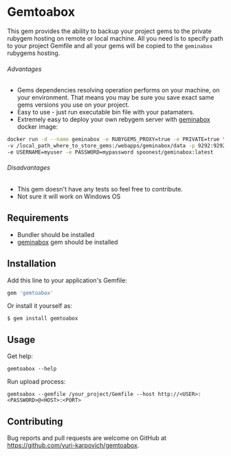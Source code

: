 # Gemtoabox

This gem provides the ability to backup your project gems to the private rubygem hosting on remote or local machine.
All you need is to specify path to your project Gemfile and all your gems will be copied to the `geminabox` rubygems hosting.

###### Advantages
- Gems dependencies resolving operation performs on your machine, on your environment.
 That means you may be sure you save exact same gems versions you use on your project.
- Easy to use - just run executable bin file with your patamaters.
- Extremely easy to deploy your own rebygem server with [geminabox](https://hub.docker.com/r/spoonest/geminabox) docker image:

```bash
docker run -d --name geminabox -e RUBYGEMS_PROXY=true -e PRIVATE=true \
-v /local_path_where_to_store_gems:/webapps/geminabox/data -p 9292:9292 -P -h geminabox \
-e USERNAME=myuser -e PASSWORD=mypassword spoonest/geminabox:latest
```

###### Disadvantages
- This gem doesn't have any tests so feel free to contribute.
- Not sure it will work on Windows OS

## Requirements

 - Bundler should be installed
 - [geminabox](https://github.com/geminabox/geminabox) gem should be installed

## Installation

Add this line to your application's Gemfile:

```ruby
gem 'gemtoabox'
```

Or install it yourself as:

    $ gem install gemtoabox

## Usage

Get help:

    gemtoabox --help

Run upload process:

    gemtoabox --gemfile /your_project/Gemfile --host http://<USER>:<PASSWORD>@<HOST>:<PORT>

## Contributing

Bug reports and pull requests are welcome on GitHub at https://github.com/yuri-karpovich/gemtoabox.


